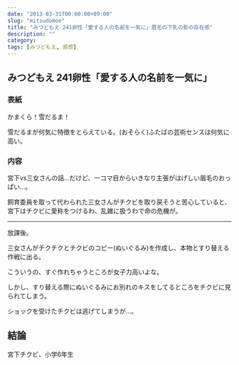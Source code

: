 ```yaml
---
date: "2013-03-31T00:00:00+09:00"
slug: "mitsudomoe"
title: "みつどもえ 241卵性「愛する人の名前を一気に」眉毛の下乳の影の存在感"
description: ""
category: 
tags: [みつどもえ, 感想]
---
```


## みつどもえ 241卵性「愛する人の名前を一気に」

### 表紙

かまくら！雪だるま！

雪だるまが何気に特徴をとらえている。(おそらく)ふたばの芸術センスは何気に高い。

### 内容

宮下vs三女さんの話…だけど、一コマ目からいきなり主張がはげしい眉毛のおっぱい…。

飼育委員を取って代わられた三女さんがチクビを取り戻そうと苦心していると、宮下はチクビに愛称をつけるわ、乱雑に扱うわで命の危機が。

---

放課後。

三女さんがチクチクとチクビのコピー(ぬいぐるみ)を作成し、本物とすり替える作戦に出る。

こういうの、すぐ作れちゃうところが女子力高いよな。

しかし、すり替える際にぬいぐるみにお別れのキスをしてるところをチクビに見られてしまう。

ショックを受けたチクビは逃げてしまうが…。

## 結論

宮下チクビ、小学6年生
